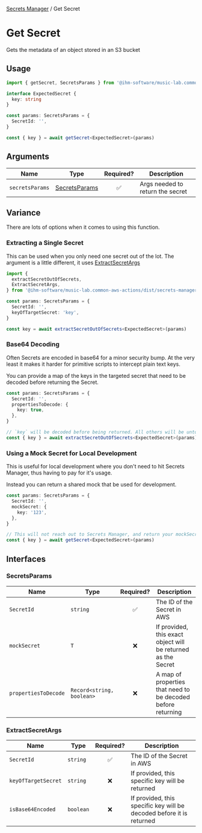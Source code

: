 [Secrets Manager](./README.md#wrappers) / Get Secret

# Get Secret

Gets the metadata of an object stored in an S3 bucket

## Usage

```ts
import { getSecret, SecretsParams } from '@ihm-software/music-lab.common-aws-actions/dist/secrets-manager/get-secret'

interface ExpectedSecret {
  key: string
}

const params: SecretsParams = {
  SecretId: '',
}

const { key } = await getSecret<ExpectedSecret>(params)
```

## Arguments

| Name            | Type                            |     Required?      | Description                      |
| --------------- | ------------------------------- | :----------------: | -------------------------------- |
| `secretsParams` | [SecretsParams](#secretsparams) | :white_check_mark: | Args needed to return the secret |

## Variance

There are lots of options when it comes to using this function.

### Extracting a Single Secret

This can be used when you only need one secret out of the lot. The argument is a little different, it uses [ExtractSecretArgs](#extractsecretargs)

```ts
import {
  extractSecretOutOfSecrets,
  ExtractSecretArgs,
} from '@ihm-software/music-lab.common-aws-actions/dist/secrets-manager/get-secret'

const params: SecretsParams = {
  SecretId: '',
  keyOfTargetSecret: 'key',
}

const key = await extractSecretOutOfSecrets<ExpectedSecret>(params)
```

### Base64 Decoding

Often Secrets are encoded in base64 for a minor security bump. At the very least it makes it harder for primitive scripts to intercept plain text keys.

You can provide a map of the keys in the targeted secret that need to be decoded before returning the Secret.

```ts
const params: SecretsParams = {
  SecretId: '',
  propertiesToDecode: {
    key: true,
  },
}

// `key` will be decoded before being returned. All others will be untouched
const { key } = await extractSecretOutOfSecrets<ExpectedSecret>(params)
```

### Using a Mock Secret for Local Development

This is useful for local development where you don't need to hit Secrets Manager, thus having to pay for it's usage.

Instead you can return a shared mock that be used for development.

```ts
const params: SecretsParams = {
  SecretId: '',
  mockSecret: {
    key: '123',
  },
}

// This will not reach out to Secrets Manager, and return your mockSecret.
const { key } = await getSecret<ExpectedSecret>(params)
```

## Interfaces

### SecretsParams

| Name                 | Type                      |     Required?      | Description                                                   |
| -------------------- | ------------------------- | :----------------: | ------------------------------------------------------------- |
| `SecretId`           | `string`                  | :white_check_mark: | The ID of the Secret in AWS                                   |
| `mockSecret`         | `T`                       |        :x:         | If provided, this exact object will be returned as the Secret |
| `propertiesToDecode` | `Record<string, boolean>` |        :x:         | A map of properties that need to be decoded before returning  |

### ExtractSecretArgs

| Name                | Type      |     Required?      | Description                                                          |
| ------------------- | --------- | :----------------: | -------------------------------------------------------------------- |
| `SecretId`          | `string`  | :white_check_mark: | The ID of the Secret in AWS                                          |
| `keyOfTargetSecret` | `string`  |        :x:         | If provided, this specific key will be returned                      |
| `isBase64Encoded`   | `boolean` |        :x:         | If provided, this specific key will be decoded before it is returned |
